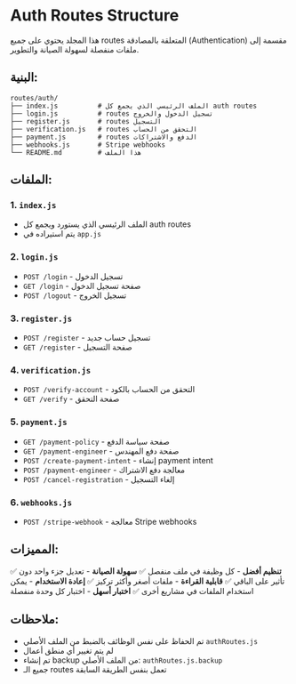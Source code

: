 # Auth Routes Structure

هذا المجلد يحتوي على جميع routes المتعلقة بالمصادقة (Authentication) مقسمة إلى ملفات منفصلة لسهولة الصيانة والتطوير.

## البنية:

```
routes/auth/
├── index.js          # الملف الرئيسي الذي يجمع كل auth routes
├── login.js          # routes تسجيل الدخول والخروج
├── register.js       # routes التسجيل
├── verification.js   # routes التحقق من الحساب
├── payment.js        # routes الدفع والاشتراكات
├── webhooks.js       # Stripe webhooks
└── README.md         # هذا الملف
```

## الملفات:

### 1. `index.js`
- الملف الرئيسي الذي يستورد ويجمع كل auth routes
- يتم استيراده في `app.js`

### 2. `login.js`
- `POST /login` - تسجيل الدخول
- `GET /login` - صفحة تسجيل الدخول
- `POST /logout` - تسجيل الخروج

### 3. `register.js`
- `POST /register` - تسجيل حساب جديد
- `GET /register` - صفحة التسجيل

### 4. `verification.js`
- `POST /verify-account` - التحقق من الحساب بالكود
- `GET /verify` - صفحة التحقق

### 5. `payment.js`
- `GET /payment-policy` - صفحة سياسة الدفع
- `GET /payment-engineer` - صفحة دفع المهندس
- `POST /create-payment-intent` - إنشاء payment intent
- `POST /payment-engineer` - معالجة دفع الاشتراك
- `POST /cancel-registration` - إلغاء التسجيل

### 6. `webhooks.js`
- `POST /stripe-webhook` - معالجة Stripe webhooks

## المميزات:

✅ **تنظيم أفضل** - كل وظيفة في ملف منفصل
✅ **سهولة الصيانة** - تعديل جزء واحد دون تأثير على الباقي
✅ **قابلية القراءة** - ملفات أصغر وأكثر تركيز
✅ **إعادة الاستخدام** - يمكن استخدام الملفات في مشاريع أخرى
✅ **اختبار أسهل** - اختبار كل وحدة منفصلة

## ملاحظات:

- تم الحفاظ على نفس الوظائف بالضبط من الملف الأصلي `authRoutes.js`
- لم يتم تغيير أي منطق أعمال
- تم إنشاء backup من الملف الأصلي: `authRoutes.js.backup`
- جميع الـ routes تعمل بنفس الطريقة السابقة
